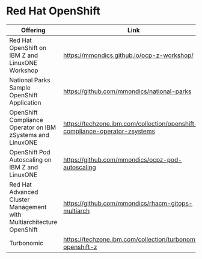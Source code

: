 # Red Hat OpenShift

| Offering    | Link    |
| -------- |-------- |
| Red Hat OpenShift on IBM Z and LinuxONE Workshop | https://mmondics.github.io/ocp-z-workshop/ |
| National Parks Sample OpenShift Application | https://github.com/mmondics/national-parks |
| OpenShift Compliance Operator on IBM zSystems and LinuxONE | https://techzone.ibm.com/collection/openshift-compliance-operator-zsystems |
| OpenShift Pod Autoscaling on IBM Z and LinuxONE | https://github.com/mmondics/ocpz-pod-autoscaling |
| Red Hat Advanced Cluster Management with Multiarchitecture OpenShift | https://github.com/mmondics/rhacm-gitops-multiarch
| Turbonomic | https://techzone.ibm.com/collection/turbonomic-openshift-z | 

